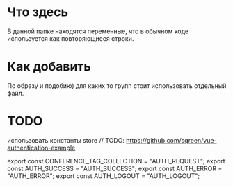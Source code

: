 # Что здесь
В данной папке находятся переменные, что в обычном коде используется как повторяющиеся строки.

# Как добавить
По образу и подобию) для каких то групп стоит использовать отдельный файл.

# TODO
использовать константы store
// TODO: https://github.com/sqreen/vue-authentication-example

export const CONFERENCE_TAG_COLLECTION = "AUTH_REQUEST";
export const AUTH_SUCCESS = "AUTH_SUCCESS";
export const AUTH_ERROR = "AUTH_ERROR";
export const AUTH_LOGOUT = "AUTH_LOGOUT";
